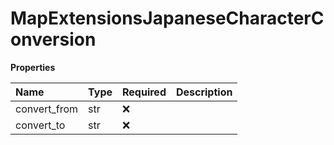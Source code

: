 # MapExtensionsJapaneseCharacterConversion

**Properties**

| Name         | Type | Required | Description |
| :----------- | :--- | :------- | :---------- |
| convert_from | str  | ❌       |             |
| convert_to   | str  | ❌       |             |

